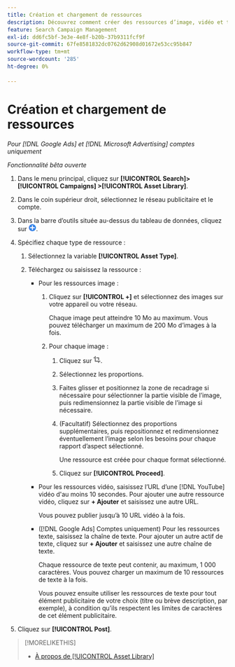 ```yaml
---
title: Création et chargement de ressources
description: Découvrez comment créer des ressources d’image, vidéo et texte réutilisables et les télécharger dans votre [!DNL Google Ads] et [!DNL Microsoft Advertising] bibliothèques de ressources au niveau du compte.
feature: Search Campaign Management
exl-id: dd6fc5bf-3e3e-4e8f-b20b-37b9311fcf9f
source-git-commit: 67fe8581832dc0762d62908d01672e53cc95b847
workflow-type: tm+mt
source-wordcount: '285'
ht-degree: 0%

---
```


# Création et chargement de ressources

*Pour [!DNL Google Ads] et [!DNL Microsoft Advertising] comptes uniquement*

*Fonctionnalité bêta ouverte*

1. Dans le menu principal, cliquez sur **[!UICONTROL Search]> [!UICONTROL Campaigns] >[!UICONTROL Asset Library]**.

1. Dans le coin supérieur droit, sélectionnez le réseau publicitaire et le compte.

1. Dans la barre d’outils située au-dessus du tableau de données, cliquez sur ![Télécharger](/help/search-social-commerce/assets/add.png "Télécharger").

1. Spécifiez chaque type de ressource :

   1. Sélectionnez la variable **[!UICONTROL Asset Type]**.

   1. Téléchargez ou saisissez la ressource :

      * Pour les ressources image :

         1. Cliquez sur **[!UICONTROL +]** et sélectionnez des images sur votre appareil ou votre réseau.

            Chaque image peut atteindre 10 Mo au maximum. Vous pouvez télécharger un maximum de 200 Mo d’images à la fois.

         1. Pour chaque image :

            1. Cliquez sur ![Recadrer](/help/search-social-commerce/assets/crop.png "Recadrer").

            1. Sélectionnez les proportions.

            1. Faites glisser et positionnez la zone de recadrage si nécessaire pour sélectionner la partie visible de l’image, puis redimensionnez la partie visible de l’image si nécessaire.

            1. (Facultatif) Sélectionnez des proportions supplémentaires, puis repositionnez et redimensionnez éventuellement l’image selon les besoins pour chaque rapport d’aspect sélectionné.

               Une ressource est créée pour chaque format sélectionné.

            1. Cliquez sur **[!UICONTROL Proceed]**.

      * Pour les ressources vidéo, saisissez l’URL d’une [!DNL YouTube] vidéo d&#39;au moins 10 secondes. Pour ajouter une autre ressource vidéo, cliquez sur **+ Ajouter** et saisissez une autre URL.

        Vous pouvez publier jusqu’à 10 URL vidéo à la fois.

      * ([!DNL Google Ads] Comptes uniquement) Pour les ressources texte, saisissez la chaîne de texte. Pour ajouter un autre actif de texte, cliquez sur **+ Ajouter** et saisissez une autre chaîne de texte.

        Chaque ressource de texte peut contenir, au maximum, 1 000 caractères. Vous pouvez charger un maximum de 10 ressources de texte à la fois.

        Vous pouvez ensuite utiliser les ressources de texte pour tout élément publicitaire de votre choix (titre ou brève description, par exemple), à condition qu’ils respectent les limites de caractères de cet élément publicitaire.

1. Cliquez sur **[!UICONTROL Post]**.

>[!MORELIKETHIS]
>
>* [À propos de [!UICONTROL Asset Library]](asset-library-about.md)
